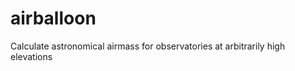 airballoon
==========

Calculate astronomical airmass for observatories at arbitrarily high elevations
